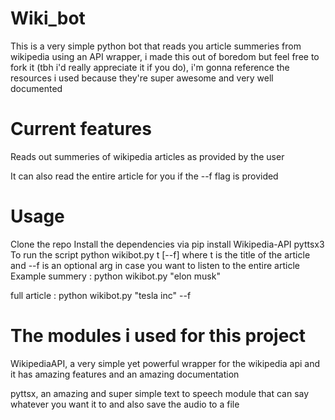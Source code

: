 # Wiki_bot

This is a very simple python bot that reads you article summeries from wikipedia using an API wrapper, i made this out of boredom but feel free to fork it (tbh i'd really appreciate it if you do), i'm gonna reference the resources i used because they're super awesome and very well documented

# Current features
Reads out summeries of wikipedia articles as provided by the user

It can also read the entire article for you if the --f flag is provided

# Usage
Clone the repo
Install the dependencies via pip install Wikipedia-API pyttsx3
To run the script python wikibot.py t [--f] where t is the title of the article and --f is an optional arg in case you want to listen to the entire article
Example
summery : python wikibot.py "elon musk"

full article : python wikibot.py "tesla inc" --f
# The modules i used for this project 
WikipediaAPI, a very simple yet powerful wrapper for the wikipedia api and it has amazing features and an amazing documentation

pyttsx, an amazing and super simple text to speech module that can say whatever you want it to and also save the audio to a file

